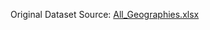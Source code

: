 Original Dataset Source: [All_Geographies.xlsx](ftp://ftp.ci.richmond.va.us/GIS/All_Geographies.xlsx)  
